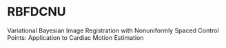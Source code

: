 # RBFDCNU
Variational Bayesian Image Registration with Nonuniformly Spaced Control Points: Application to Cardiac Motion Estimation
